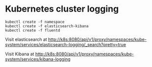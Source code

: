 Kubernetes cluster logging
==========================


```shell
kubectl create -f namespace
kubectl create -f elasticsearch-kibana
kubectl create -f fluentd
```

Visit elasticsearch at <http://k8s:8080/api/v1/proxy/namespaces/kube-system/services/elasticsearch-logging/_search?pretty=true>

Visit Kibana at <http://k8s:8080/api/v1/proxy/namespaces/kube-system/services/kibana-logging>
